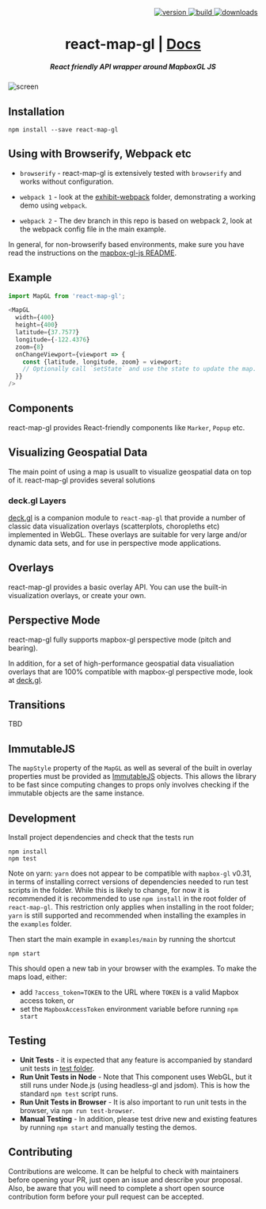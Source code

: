 <p align="right">
  <a href="https://npmjs.org/package/react-map-gl">
    <img src="https://img.shields.io/npm/v/react-map-gl.svg?style=flat-square" alt="version" />
  </a>
  <a href="https://travis-ci.org/uber/react-map-gl">
    <img src="https://img.shields.io/travis/uber/react-map-gl/master.svg?style=flat-square" alt="build" />
  </a>
  <a href="https://npmjs.org/package/react-map-gl">
    <img src="https://img.shields.io/npm/dm/react-map-gl.svg?style=flat-square" alt="downloads" />
  </a>
</p>

<h1 align="center">react-map-gl | <a href="https://uber.github.io/react-map-gl">Docs</a></h1>

<h5 align="center">React friendly API wrapper around MapboxGL JS</h5>

![screen](https://cloud.githubusercontent.com/assets/499192/11028165/49f41da2-86bc-11e5-85eb-9279621ef971.png)

## Installation

    npm install --save react-map-gl

## Using with Browserify, Webpack etc

* `browserify` - react-map-gl is extensively tested with `browserify` and works without configuration.

* `webpack 1` - look at the [exhibit-webpack](https://github.com/uber/react-map-gl/tree/master/examples/exhibit-webpack)
folder, demonstrating a working demo using `webpack`.

* `webpack 2` - The dev branch in this repo is based on webpack 2, look at the webpack config file in the main example.

In general, for non-browserify based environments, make sure you have read the instructions on the
[mapbox-gl-js README](https://github.com/mapboxmapbox-gl-js#using-mapbox-gl-js-with-other-module-systems).


## Example

```js
import MapGL from 'react-map-gl';

<MapGL
  width={400}
  height={400}
  latitude={37.7577}
  longitude={-122.4376}
  zoom={8}
  onChangeViewport={viewport => {
    const {latitude, longitude, zoom} = viewport;
    // Optionally call `setState` and use the state to update the map.
  }}
/>
```

## Components

react-map-gl provides React-friendly components like `Marker`, `Popup` etc.


## Visualizing Geospatial Data

The main point of using a map is usuallt to visualize geospatial data on top of it. react-map-gl provides several solutions


### deck.gl Layers

[deck.gl](https://github.com/uber/deck.gl) is a companion module to `react-map-gl` that provide a number of classic data visualization overlays (scatterplots, choropleths etc) implemented in WebGL. These overlays are suitable for very large and/or dynamic data sets, and for use in perspective mode
applications.


## Overlays

react-map-gl provides a basic overlay API. You can use the built-in visualization overlays, or create your own.


## Perspective Mode

react-map-gl fully supports mapbox-gl perspective mode (pitch and bearing).

In addition, for a set of high-performance geospatial data visualiation overlays that are 100% compatible with mapbox-gl perspective mode, look at [deck.gl](https://github.com/uber/deck.gl).


## Transitions

TBD


## ImmutableJS

The `mapStyle` property of the `MapGL` as well as several of the built in
overlay properties must be provided as [ImmutableJS](https://facebook.github.io/immutable-js) objects. This allows the library to be fast since computing changes to props only involves checking if the immutable objects are the same instance.


## Development

Install project dependencies and check that the tests run

    npm install
    npm test

Note on yarn: `yarn` does not appear to be compatible with `mapbox-gl` v0.31,
in terms of installing correct versions of dependencies needed to run
test scripts in the folder.
While this is likely to change, for now it is recommended it is recommended to
use `npm install` in the root folder of `react-map-gl`. This restriction only
applies when installing in the root folder; `yarn` is still supported and
recommended when installing the examples in the `examples` folder.

Then start the main example in `examples/main` by running the shortcut

    npm start

This should open a new tab in your browser with the examples.
To make the maps load, either:
* add `?access_token=TOKEN` to the URL where `TOKEN` is a valid Mapbox access token, or
* set the `MapboxAccessToken` environment variable before running `npm start`

## Testing

* **Unit Tests** - it is expected that any feature is accompanied by standard unit tests in [test folder](./test).
* **Run Unit Tests in Node** - Note that This component uses WebGL, but it still runs under Node.js (using headless-gl and jsdom). This is how the standard `npm test` script runs.
* **Run Unit Tests in Browser** - It is also important to run unit tests in the browser, via `npm run test-browser`.
* **Manual Testing** - In addition, please test drive new and existing features by running `npm start` and manually testing the demos.


## Contributing

Contributions are welcome. It can be helpful to check with maintainers before opening your PR, just open an issue and describe your proposal. Also, be aware that you will need to complete a short open source contribution form before your pull request can be accepted.
